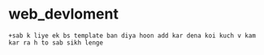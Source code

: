 # web_devloment

`+sab k liye ek bs template ban diya hoon add kar dena koi kuch v kam kar ra h to sab sikh lenge`

